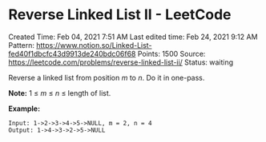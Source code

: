 # Reverse Linked List II - LeetCode

Created Time: Feb 04, 2021 7:51 AM
Last edited time: Feb 24, 2021 9:12 AM
Pattern: https://www.notion.so/Linked-List-fed40f1dbcfc43d9913de240bdc06f68
Points: 1500
Source: https://leetcode.com/problems/reverse-linked-list-ii/
Status: waiting

Reverse a linked list from position *m* to *n*. Do it in one-pass.

**Note:** 1 ≤ *m* ≤ *n* ≤ length of list.

**Example:**

```
Input: 1->2->3->4->5->NULL, m = 2, n = 4
Output: 1->4->3->2->5->NULL
```